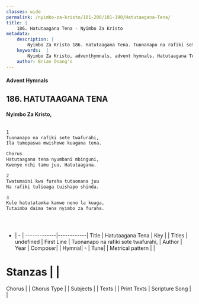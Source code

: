```yaml
---
classes: wide
permalink: /nyimbo-za-kristo/101-200/181-190/Hatutaagana-Tena/
title: |
    186. Hatutaagana Tena - Nyimbo Za Kristo
metadata:
    description: |
        Nyimbo Za Kristo 186. Hatutaagana Tena. Tuonanapo na rafiki sote twafurahi,  Ila tumepaswa mwishowe kuagana tena.  Chorus Hatutaagana tena nyumbani mbinguni,  Kwenye nchi tamu juu, Hatutaagana.  
    keywords:  |
        Nyimbo Za Kristo, adventhymnals, advent hymnals, Hatutaagana Tena, Tuonanapo na rafiki sote twafurahi, . 
    author: Brian Onang'o
---
```


#### Advent Hymnals
## 186. HATUTAAGANA TENA
####  Nyimbo Za Kristo,

```txt

1
Tuonanapo na rafiki sote twafurahi, 
Ila tumepaswa mwishowe kuagana tena.

Chorus
Hatutaagana tena nyumbani mbinguni, 
Kwenye nchi tamu juu, Hatutaagana.

2
Twatumaini kwa furaha tutaonana juu 
Na rafiki tulioaga tuishapo shinda.

3
Kule hatutatamka kamwe neno la kuaga, 
Tutaimba daima tena nyimbo za furaha.





```

- |   -  |
-------------|------------|
Title | Hatutaagana Tena |
Key |  |
Titles | undefined |
First Line | Tuonanapo na rafiki sote twafurahi,  |
Author | 
Year | 
Composer| |
Hymnal|  - |
Tune|  |
Metrical pattern | |
# Stanzas |  |
Chorus |  |
Chorus Type |  |
Subjects | |
Texts |  |
Print Texts | 
Scripture Song |  |
    
